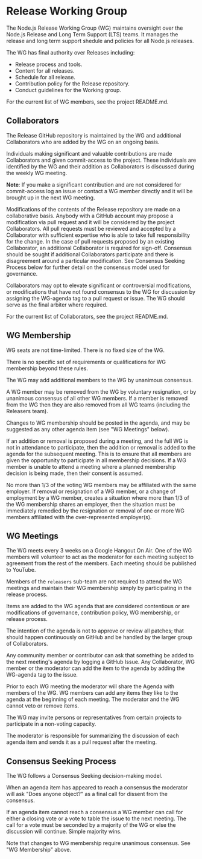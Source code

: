 # Release Working Group

The Node.js Release Working Group (WG) maintains oversight
over the Node.js Release and Long Term Support (LTS) teams. It
manages the release and long term support shedule and policies
for all Node.js releases.

The WG has final authority over Releases including:

* Release process and tools.
* Content for all releases.
* Schedule for all release.
* Contribution policy for the Release repository.
* Conduct guidelines for the Working group.

For the current list of WG members, see the project README.md.

## Collaborators

The Release GitHub repository is maintained by the WG and additional
Collaborators who are added by the WG on an ongoing basis.

Individuals making significant and valuable contributions are made
Collaborators and given commit-access to the project. These individuals
are identified by the WG and their addition as Collaborators is discussed
during the weekly WG meeting.

**Note**: If you make a significant contribution and are not considered for
commit-access log an issue or contact a WG member directly and it will
be brought up in the next WG meeting.

Modifications of the contents of the Release repository are made 
on a collaborative basis.  Anybody with a GitHub account may propose a
modification via pull request and it will be considered by the project
Collaborators. All pull requests must be reviewed and accepted by a
Collaborator with sufficient expertise who is able to take full responsibility
for the change. In the case of pull requests proposed by an existing
Collaborator, an additional Collaborator is required for sign-off. Consensus
should be sought if additional Collaborators participate and there is
disagreement around a particular modification. See Consensus Seeking
Process below for further detail on the consensus model used for governance.

Collaborators may opt to elevate significant or controversial modifications,
or modifications that have not found consensus to the WG for discussion by
assigning the WG-agenda tag to a pull request or issue. The WG should serve
as the final arbiter where required.

For the current list of Collaborators, see the project README.md.

## WG Membership

WG seats are not time-limited. There is no fixed size of the WG.

There is no specific set of requirements or qualifications
for WG membership beyond these rules.

The WG may add additional members to the WG by unanimous consensus.

A WG member may be removed from the WG by voluntary resignation,
or by unanimous consensus of all other WG members. If a member is
removed from the WG then they are also removed from all WG teams
(including the Releasers team).

Changes to WG membership should be posted in the agenda, and may be
suggested as any other agenda item (see "WG Meetings" below).

If an addition or removal is proposed during a meeting, and the full WG
is not in attendance to participate, then the addition or removal is
added to the agenda for the subsequent meeting. This is to ensure
that all members are given the opportunity to participate in all
membership decisions. If a WG member is unable to attend a meeting
where a planned membership decision is being made,
then their consent is assumed.

No more than 1/3 of the voting WG members may be affiliated with the same
employer. If removal or resignation of a WG member, or a change of
employment by a WG member, creates a situation where more than 1/3
of the WG membership shares an employer, then the situation must be
immediately remedied by the resignation or removal of one or more
WG members affiliated with the over-represented employer(s).

## WG Meetings

The WG meets every 3 weeks on a Google Hangout On Air. One of the
WG members will volunteer to act as the moderator for each meeting
subject to agreement from the rest of the members. Each meeting should be
published to YouTube.

Members of the `releasers` sub-team are not required to attend
the WG meetings and maintain their WG membership simply by
participating in the release process.

Items are added to the WG agenda that are considered contentious or are
modifications of governance, contribution policy,
WG membership, or release process.

The intention of the agenda is not to approve or review all patches;
that should happen continuously on GitHub and be handled
by the larger group of Collaborators.

Any community member or contributor can ask that something be
added to the next meeting's agenda by logging a GitHub Issue.
Any Collaborator, WG member or the moderator can add the item
to the agenda by adding the WG-agenda tag to the issue.

Prior to each WG meeting the moderator will share the Agenda with
members of the WG. WG members can add any items they like to the
agenda at the beginning of each meeting. The moderator and the WG
cannot veto or remove items.

The WG may invite persons or representatives from certain
projects to participate in a non-voting capacity.

The moderator is responsible for summarizing the discussion of
each agenda item and sends it as a pull request after the meeting.

## Consensus Seeking Process

The WG follows a Consensus Seeking decision-making model.

When an agenda item has appeared to reach a consensus the moderator
will ask "Does anyone object?" as a final call for dissent from the consensus.

If an agenda item cannot reach a consensus a WG member can call for either a
closing vote or a vote to table the issue to the next meeting. The call for
a vote must be seconded by a majority of the WG or else the
discussion will continue. Simple majority wins.

Note that changes to WG membership require unanimous consensus.
See "WG Membership" above.
